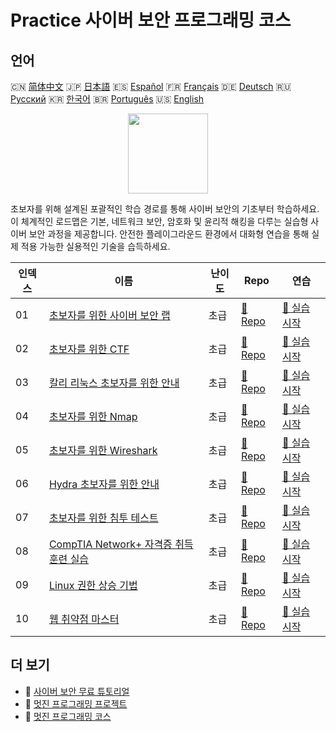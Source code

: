 # Practice 사이버 보안 프로그래밍 코스

## 언어

🇨🇳 [简体中文](README_zh.md) 🇯🇵 [日本語](README_ja.md) 🇪🇸 [Español](README_es.md) 🇫🇷 [Français](README_fr.md) 🇩🇪 [Deutsch](README_de.md) 🇷🇺 [Русский](README_ru.md) 🇰🇷 [한국어](README_ko.md) 🇧🇷 [Português](README_pt.md) 🇺🇸 [English](README.md) 

<div align="center">
<img width="128px" src="https://file.labex.io/path/Xke24vJbuOBk.png">
</div>

초보자를 위해 설계된 포괄적인 학습 경로를 통해 사이버 보안의 기초부터 학습하세요. 이 체계적인 로드맵은 기본, 네트워크 보안, 암호화 및 윤리적 해킹을 다루는 실습형 사이버 보안 과정을 제공합니다. 안전한 플레이그라운드 환경에서 대화형 연습을 통해 실제 적용 가능한 실용적인 기술을 습득하세요.

|   인덱스 | 이름                                                                                                     | 난이도   | Repo                                                                              | 연습                                                                                 |
|----------|----------------------------------------------------------------------------------------------------------|----------|-----------------------------------------------------------------------------------|--------------------------------------------------------------------------------------|
|       01 | [초보자를 위한 사이버 보안 랩](https://labex.io/ko/courses/cybersecurity-labs-for-beginners)             | 초급     | [🔗 Repo](https://github.com/labex-labs/cybersecurity-labs-for-beginners)         | [🚀 실습 시작](https://labex.io/ko/courses/cybersecurity-labs-for-beginners)         |
|       02 | [초보자를 위한 CTF](https://labex.io/ko/courses/ctf-for-beginners)                                       | 초급     | [🔗 Repo](https://github.com/labex-labs/ctf-for-beginners)                        | [🚀 실습 시작](https://labex.io/ko/courses/ctf-for-beginners)                        |
|       03 | [칼리 리눅스 초보자를 위한 안내](https://labex.io/ko/courses/kali-linux-for-beginners)                   | 초급     | [🔗 Repo](https://github.com/labex-labs/kali-linux-for-beginners)                 | [🚀 실습 시작](https://labex.io/ko/courses/kali-linux-for-beginners)                 |
|       04 | [초보자를 위한 Nmap](https://labex.io/ko/courses/nmap-for-beginners)                                     | 초급     | [🔗 Repo](https://github.com/labex-labs/nmap-for-beginners)                       | [🚀 실습 시작](https://labex.io/ko/courses/nmap-for-beginners)                       |
|       05 | [초보자를 위한 Wireshark](https://labex.io/ko/courses/wireshark-for-beginners)                           | 초급     | [🔗 Repo](https://github.com/labex-labs/wireshark-for-beginners)                  | [🚀 실습 시작](https://labex.io/ko/courses/wireshark-for-beginners)                  |
|       06 | [Hydra 초보자를 위한 안내](https://labex.io/ko/courses/hydra-for-beginners)                              | 초급     | [🔗 Repo](https://github.com/labex-labs/hydra-for-beginners)                      | [🚀 실습 시작](https://labex.io/ko/courses/hydra-for-beginners)                      |
|       07 | [초보자를 위한 침투 테스트](https://labex.io/ko/courses/penetration-testing-for-beginners)               | 초급     | [🔗 Repo](https://github.com/labex-labs/penetration-testing-for-beginners)        | [🚀 실습 시작](https://labex.io/ko/courses/penetration-testing-for-beginners)        |
|       08 | [CompTIA Network+ 자격증 취득 훈련 실습](https://labex.io/ko/courses/comptia-network-plus-training-labs) | 초급     | [🔗 Repo](https://github.com/labex-labs/comptia-network-plus-training-labs)       | [🚀 실습 시작](https://labex.io/ko/courses/comptia-network-plus-training-labs)       |
|       09 | [Linux 권한 상승 기법](https://labex.io/ko/courses/privilege-escalation-techniques-on-linux)             | 초급     | [🔗 Repo](https://github.com/labex-labs/privilege-escalation-techniques-on-linux) | [🚀 실습 시작](https://labex.io/ko/courses/privilege-escalation-techniques-on-linux) |
|       10 | [웹 취약점 마스터](https://labex.io/ko/courses/web-vulnerability-mastery)                                | 초급     | [🔗 Repo](https://github.com/labex-labs/web-vulnerability-mastery)                | [🚀 실습 시작](https://labex.io/ko/courses/web-vulnerability-mastery)                |

## 더 보기

- 🔗 [사이버 보안 무료 튜토리얼](https://github.com/labex-labs/cybersecurity-free-tutorials)
- 🔗 [멋진 프로그래밍 프로젝트](https://github.com/labex-labs/awesome-programming-projects)
- 🔗 [멋진 프로그래밍 코스](https://github.com/labex-labs/awesome-programming-courses)

